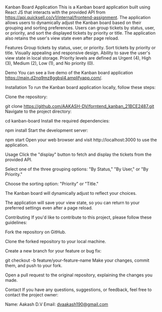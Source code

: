 Kanban Board Application
This is a Kanban board application built using React JS that interacts with the provided API from https://api.quicksell.co/v1/internal/frontend-assignment. The application allows users to dynamically adjust the Kanban board based on their grouping and sorting preferences. Users can group tickets by status, user, or priority, and sort the displayed tickets by priority or title. The application also retains the user's view state even after page reload.

Features
Group tickets by status, user, or priority.
Sort tickets by priority or title.
Visually appealing and responsive design.
Ability to save the user's view state in local storage.
Priority levels are defined as Urgent (4), High (3), Medium (2), Low (1), and No priority (0).

Demo
You can see a live demo of the Kanban board application https://main.d2nq9mz8ggbsl4.amplifyapp.com/.

Installation
To run the Kanban board application locally, follow these steps:

Clone the repository:

git clone https://github.com/AAKASH-DV/forntend_kanban_21BCE2487.git
Navigate to the project directory:

cd kanban-board
Install the required dependencies:

npm install
Start the development server:

npm start
Open your web browser and visit http://localhost:3000 to use the application.

Usage
Click the "display" button to fetch and display the tickets from the provided API.

Select one of the three grouping options: "By Status," "By User," or "By Priority."

Choose the sorting option: "Priority" or "Title."

The Kanban board will dynamically adjust to reflect your choices.

The application will save your view state, so you can return to your preferred settings even after a page reload.

Contributing
If you'd like to contribute to this project, please follow these guidelines:

Fork the repository on GitHub.

Clone the forked repository to your local machine.

Create a new branch for your feature or bug fix:

git checkout -b feature/your-feature-name
Make your changes, commit them, and push to your fork.

Open a pull request to the original repository, explaining the changes you made.

Contact
If you have any questions, suggestions, or feedback, feel free to contact the project owner:

Name: Aakash D.V
Email: dvaakash190@gmail.com
